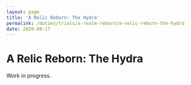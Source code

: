 ```yaml
---
layout: page
title: 'A Relic Reborn: The Hydra'
permalink: /duties/trials/a-realm-reborn/a-relic-reborn-the-hydra
date: 2020-08-17
---
```


# A Relic Reborn: The Hydra

Work in progress.
